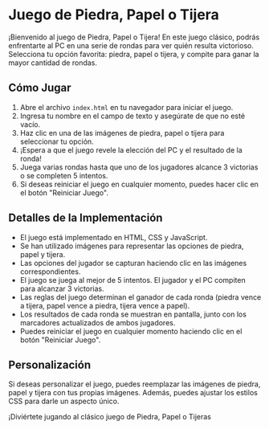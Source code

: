 # Juego de Piedra, Papel o Tijera

¡Bienvenido al juego de Piedra, Papel o Tijera! En este juego clásico, podrás enfrentarte al PC en una serie de rondas para ver quién resulta victorioso. Selecciona tu opción favorita: piedra, papel o tijera, y compite para ganar la mayor cantidad de rondas.

## Cómo Jugar

1. Abre el archivo `index.html` en tu navegador para iniciar el juego.
2. Ingresa tu nombre en el campo de texto y asegúrate de que no esté vacío.
3. Haz clic en una de las imágenes de piedra, papel o tijera para seleccionar tu opción.
4. ¡Espera a que el juego revele la elección del PC y el resultado de la ronda!
5. Juega varias rondas hasta que uno de los jugadores alcance 3 victorias o se completen 5 intentos.
6. Si deseas reiniciar el juego en cualquier momento, puedes hacer clic en el botón "Reiniciar Juego".

## Detalles de la Implementación

- El juego está implementado en HTML, CSS y JavaScript.
- Se han utilizado imágenes para representar las opciones de piedra, papel y tijera.
- Las opciones del jugador se capturan haciendo clic en las imágenes correspondientes.
- El juego se juega al mejor de 5 intentos. El jugador y el PC compiten para alcanzar 3 victorias.
- Las reglas del juego determinan el ganador de cada ronda (piedra vence a tijera, papel vence a piedra, tijera vence a papel).
- Los resultados de cada ronda se muestran en pantalla, junto con los marcadores actualizados de ambos jugadores.
- Puedes reiniciar el juego en cualquier momento haciendo clic en el botón "Reiniciar Juego".

## Personalización

Si deseas personalizar el juego, puedes reemplazar las imágenes de piedra, papel y tijera con tus propias imágenes. Además, puedes ajustar los estilos CSS para darle un aspecto único.

¡Diviértete jugando al clásico juego de Piedra, Papel o Tijeras
